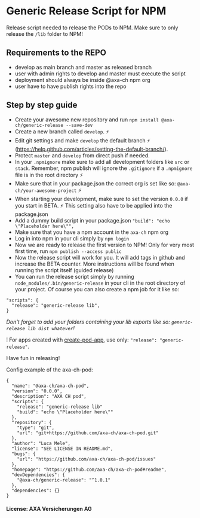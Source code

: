 # Generic Release Script for NPM
Release script needed to release the PODs to NPM. Make sure to only release the `/lib` folder to NPM!

## Requirements to the REPO
* develop as main branch and master as released branch
* user with admin rights to develop and master must execute the script
* deployment should always be inside @axa-ch npm org
* user have to have publish rights into the repo

## Step by step guide
* Create your awesome new repository and run `npm install @axa-ch/generic-release --save-dev`
* Create a new branch called `develop`. ⚡
* Edit git settings and make `develop` the default branch ⚡ (https://help.github.com/articles/setting-the-default-branch/).
* Protect `master` and `develop` from direct push if needed.
* In your `.npmignore` make sure to add all development folders like `src` or `stack`. Remember, npm publish will ignore the `.gitignore` if a `.npmignore` file is in the root directory ⚡
* Make sure that in your package.json the correct org is set like so: `@axa-ch/your-awesome-project` ⚡
* When starting your development, make sure to set the version `0.0.0` if you start in BETA. ⚡ This setting also have to be applied into the package.json
* Add a dummy build script in your package.json `"build": "echo \"Placeholder here\"",`
* Make sure that you have a npm account in the `axa-ch` npm org
* Log in into npm in your cli simply by `npm login`
* Now we are ready to release the first version to NPM! Only for very most first time, run `npm publish --access public`
* Now the release script will work for you. It will add tags in github and increase the BETA counter. More instructions will be found when running the script itself (guided release)
* You can run the release script simply by running `node_modules/.bin/generic-release` in your cli in the root directory of your project. Of course you can also create a npm job for it like so:
```
"scripts": {
  "release": "generic-release lib",
}
```
_Don't forget to add your folders containing your lib exports like so: `generic-release lib dist whatever`!_

:grey_exclamation: For apps created with [create-pod-app](https://github.com/axa-ch/create-pod-app), use only: `"release": "generic-release"`.

Have fun in releasing!

Config example of the axa-ch-pod:

```
{
  "name": "@axa-ch/axa-ch-pod",
  "version": "0.0.0",
  "description": "AXA CH pod",
  "scripts": {
    "release": "generic-release lib"
    "build": "echo \"Placeholder here\""
  },
  "repository": {
    "type": "git",
    "url": "git+https://github.com/axa-ch/axa-ch-pod.git"
  },
  "author": "Luca Mele",
  "license": "SEE LICENSE IN README.md",
  "bugs": {
    "url": "https://github.com/axa-ch/axa-ch-pod/issues"
  },
  "homepage": "https://github.com/axa-ch/axa-ch-pod#readme",
  "devDependencies": {
    "@axa-ch/generic-release": "^1.0.1"
  },
  "dependencies": {}
}
```


#### License: AXA Versicherungen AG
